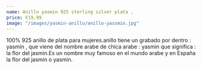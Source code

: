 ```yaml
---
name: Anillo yasmin 925 sterling silver plata , 
price: €19,99
image: "/images/yasmin-anillo/anillo-yassmin.jpg"
---
```


<div id='product-component-4fb57c08a10'></div>
<script type="text/javascript">
/*<![CDATA[*/

(function () {
  var scriptURL = 'https://sdks.shopifycdn.com/buy-button/latest/buy-button-storefront.min.js';
  if (window.ShopifyBuy) {
    if (window.ShopifyBuy.UI) {
      ShopifyBuyInit();
    } else {
      loadScript();
    }
  } else {
    loadScript();
  }

  function loadScript() {
    var script = document.createElement('script');
    script.async = true;
    script.src = scriptURL;
    (document.getElementsByTagName('head')[0] || document.getElementsByTagName('body')[0]).appendChild(script);
    script.onload = ShopifyBuyInit;
  }

  function ShopifyBuyInit() {
    var client = ShopifyBuy.buildClient({
      domain: 'mobileek.myshopify.com',
      apiKey: '82083d7fef2773ffdb4f27f907402c59',
      appId: '6',
    });

    ShopifyBuy.UI.onReady(client).then(function (ui) {
      ui.createComponent('product', {
        id: [1142409756716],
        node: document.getElementById('product-component-4fb57c08a10'),
        moneyFormat: '%E2%82%AC%7B%7Bamount_with_comma_separator%7D%7D',
        options: {
  "product": {
    "layout": "horizontal",
    "variantId": "all",
    "width": "100%",
    "contents": {
      "img": false,
      "imgWithCarousel": true,
      "variantTitle": false,
      "description": true,
      "buttonWithQuantity": false,
      "quantity": false
    },
    "text": {
      "button": "Añadir a la Cesta"
    },
    "styles": {
      "product": {
        "text-align": "left",
        "@media (min-width: 601px)": {
          "max-width": "100%",
          "margin-left": "0",
          "margin-bottom": "50px"
        }
      },
      "button": {
        "background-color": "#f5705c",
        ":hover": {
          "background-color": "#dd6553"
        },
        ":focus": {
          "background-color": "#dd6553"
        }
      },
      "title": {
        "font-size": "26px"
      },
      "price": {
        "font-size": "18px"
      },
      "compareAt": {
        "font-size": "15px"
      }
    }
  },
  "cart": {
    "contents": {
      "button": true
    },
    "text": {
      "title": " Tu Cesta",
      "notice": "El envío se agrega al momento del pago.",
      "button": "Comprar ahora",
      "empty": "Tu Cesta está vacía."
    },
    "styles": {
      "button": {
        "background-color": "#f5705c",
        ":hover": {
          "background-color": "#dd6553"
        },
        ":focus": {
          "background-color": "#dd6553"
        }
      },
      "footer": {
        "background-color": "#ffffff"
      },
      "header": {
        "color": "#4c4c4c"
      },
      "lineItems": {
        "color": "#4c4c4c"
      },
      "subtotalText": {
        "color": "#4c4c4c"
      },
      "subtotal": {
        "color": "#4c4c4c"
      },
      "notice": {
        "color": "#4c4c4c"
      },
      "currency": {
        "color": "#4c4c4c"
      },
      "close": {
        ":hover": {
          "color": "#4c4c4c"
        },
        "color": "#4c4c4c"
      },
      "emptyCart": {
        "color": "#4c4c4c"
      }
    }
  },
  "modalProduct": {
    "contents": {
      "img": false,
      "imgWithCarousel": true,
      "variantTitle": false,
      "buttonWithQuantity": true,
      "button": false,
      "quantity": false
    },
    "styles": {
      "product": {
        "@media (min-width: 601px)": {
          "max-width": "100%",
          "margin-left": "0px",
          "margin-bottom": "0px"
        }
      },
      "button": {
        "background-color": "#f5705c",
        ":hover": {
          "background-color": "#dd6553"
        },
        ":focus": {
          "background-color": "#dd6553"
        }
      }
    }
  },
  "toggle": {
    "styles": {
      "toggle": {
        "background-color": "#f5705c",
        ":hover": {
          "background-color": "#dd6553"
        },
        ":focus": {
          "background-color": "#dd6553"
        }
      }
    }
  },
  "productSet": {
    "styles": {
      "products": {
        "@media (min-width: 601px)": {
          "margin-left": "-20px"
        }
      }
    }
  },
  "lineItem": {
    "styles": {
      "variantTitle": {
        "color": "#4c4c4c"
      },
      "title": {
        "color": "#4c4c4c"
      },
      "price": {
        "color": "#4c4c4c"
      },
      "quantity": {
        "color": "#4c4c4c"
      },
      "quantityIncrement": {
        "color": "#4c4c4c",
        "border-color": "#4c4c4c"
      },
      "quantityDecrement": {
        "color": "#4c4c4c",
        "border-color": "#4c4c4c"
      },
      "quantityInput": {
        "color": "#4c4c4c",
        "border-color": "#4c4c4c"
      }
    }
  }
}
      });
    });
  }
})();
/*]]>*/
</script>

100% 925 anillo de plata para mujeres.anillo tiene un grabado por dentro : yasmin , que viene del nombre arabe de chica arabe : yasmin que significa : la flor del jasmin.Es un nombre muy famoso en el mundo arabe y en España la flor del jasmin o yasmin.